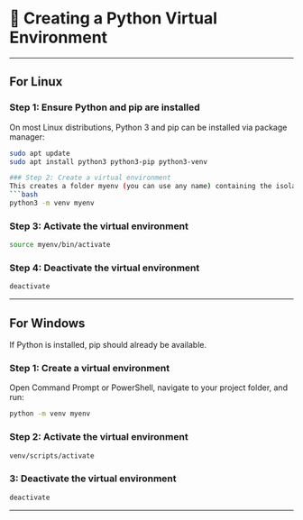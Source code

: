 # 🐍 Creating a Python Virtual Environment

---

##  For Linux

###  Step 1: Ensure Python and pip are installed

On most Linux distributions, Python 3 and pip can be installed via package manager:

```bash
sudo apt update
sudo apt install python3 python3-pip python3-venv

### Step 2: Create a virtual environment
This creates a folder myenv (you can use any name) containing the isolated Python environment.
```bash
python3 -m venv myenv
```

### Step 3: Activate the virtual environment
```bash
source myenv/bin/activate
```
### Step 4: Deactivate the virtual environment
```sh
deactivate
```

---

## For Windows
If Python is installed, pip should already be available.

### Step 1: Create a virtual environment
Open Command Prompt or PowerShell, navigate to your project folder, and run:
```sh
python -m venv myenv
```
### Step 2: Activate the virtual environment
```sh
venv/scripts/activate
```
### 3: Deactivate the virtual environment
```sh
deactivate
```
---
